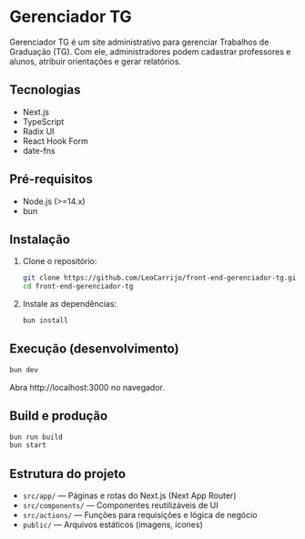 # Gerenciador TG

Gerenciador TG é um site administrativo para gerenciar Trabalhos de Graduação (TG). Com ele, administradores podem cadastrar professores e alunos, atribuir orientações e gerar relatórios.

## Tecnologias

- Next.js
- TypeScript
- Radix UI
- React Hook Form
- date-fns

## Pré-requisitos

- Node.js (>=14.x)
- bun

## Instalação

1. Clone o repositório:
   ```bash
   git clone https://github.com/LeoCarrijo/front-end-gerenciador-tg.git
   cd front-end-gerenciador-tg
   ```
2. Instale as dependências:
   ```bash
   bun install
   ```

## Execução (desenvolvimento)

```bash
bun dev
```
Abra http://localhost:3000 no navegador.

## Build e produção

```bash
bun run build
bun start
```

## Estrutura do projeto

- `src/app/` — Páginas e rotas do Next.js (Next App Router)
- `src/components/` — Componentes reutilizáveis de UI
- `src/actions/` — Funções para requisições e lógica de negócio
- `public/` — Arquivos estáticos (imagens, ícones)